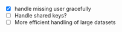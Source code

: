 - [x] handle missing user gracefully
- [ ] Handle shared keys?
- [ ] More efficient handling of large datasets